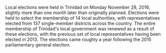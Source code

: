 Local elections were held in Trinidad on Monday November 28, 2016, slightly more than one month later than originally planned. Elections were held to select the membership of 14 local authorities, with representatives elected from 137 single-member districts across the country. The entire membership of Trinidad's local government was renewed as a result of these elections, with the previous set of local representatives having been elected in 2013. The elections came roughly a year following the 2015 parliamentary general election.
